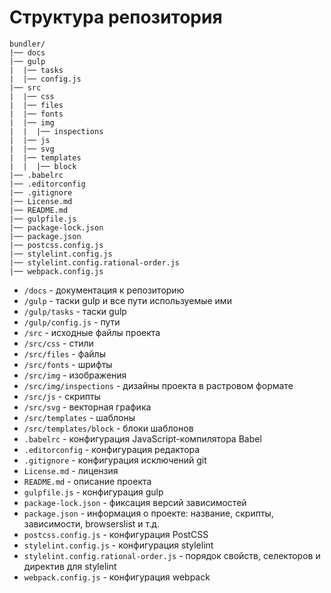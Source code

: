 # Структура репозитория

```text
bundler/
|── docs
|── gulp
|  |── tasks
|  |── config.js
|── src
|  |── css
|  |── files
|  |── fonts
|  |── img
|  |  |── inspections
|  |── js
|  |── svg
|  |── templates
|  |  |── block
|── .babelrc
|── .editorconfig
|── .gitignore
|── License.md
|── README.md
|── gulpfile.js
|── package-lock.json
|── package.json
|── postcss.config.js
|── stylelint.config.js
|── stylelint.config.rational-order.js
|── webpack.config.js
```

* `/docs` - документация к репозиторию
* `/gulp` - таски gulp и все пути используемые ими
* `/gulp/tasks` - таски gulp
* `/gulp/config.js` - пути
* `/src` - исходные файлы проекта
* `/src/css` - стили
* `/src/files` - файлы
* `/src/fonts` - шрифты
* `/src/img` - изображения
* `/src/img/inspections` - дизайны проекта в растровом формате
* `/src/js` - скрипты
* `/src/svg` - векторная графика
* `/src/templates` - шаблоны
* `/src/templates/block` - блоки шаблонов
* `.babelrc` - конфигурация JavaScript-компилятора Babel
* `.editorconfig` - конфигурация редактора
* `.gitignore` - конфигурация исключений git
* `License.md` - лицензия
* `README.md` - описание проекта
* `gulpfile.js` - конфигурация gulp
* `package-lock.json` - фиксация версий зависимостей
* `package.json` - информация о проекте: название, скрипты, зависимости, browserslist и т.д.
* `postcss.config.js` - конфигурация PostCSS
* `stylelint.config.js` - конфигурация stylelint
* `stylelint.config.rational-order.js` - порядок свойств, селекторов и директив для stylelint
* `webpack.config.js` - конфигурация webpack
